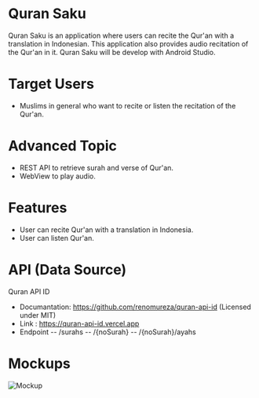 # Quran Saku
Quran Saku is an application where users can recite the Qur'an with a translation in Indonesian. This application also provides audio recitation of the Qur'an in it. Quran Saku will be develop with Android Studio.

# Target Users
- Muslims in general who want to recite or listen the recitation of the Qur'an.

# Advanced Topic
- REST API to retrieve surah and verse of Qur'an.
- WebView to play audio.

# Features
- User can recite Qur'an with a translation in Indonesia.
- User can listen Qur'an.

# API (Data Source)
Quran API ID
- Documantation: https://github.com/renomureza/quran-api-id (Licensed under MIT)
- Link : https://quran-api-id.vercel.app
- Endpoint
-- /surahs
-- /{noSurah}
-- /{noSurah}/ayahs

# Mockups
![Mockup](https://github.com/mekas/mb1313600022/blob/master/1313618033/mockup.png)
